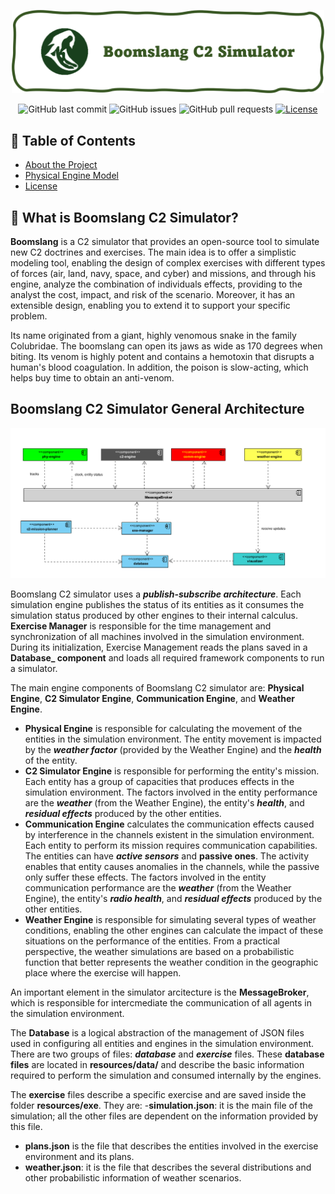 <p align="center">
  <a href="" rel="noopener">
 <img src="resources/img/boomslang-logo.png" alt="Bomslang C2 Simulator" width="500"></a>
</p>

<div align="center">

![GitHub last commit](https://img.shields.io/github/last-commit/kabartsjc/boomslang-c2-sim)
![GitHub issues](https://img.shields.io/github/issues/kabartsjc/boomslang-c2-sim)
![GitHub pull requests](https://img.shields.io/github/issues-pr/kabartsjc/boomslang-c2-sim)
[![License](https://img.shields.io/badge/license-GPL-blue.svg)](/LICENSE)
</div>


## 📝 Table of Contents

- [About the Project](#about)
- [Physical Engine Model](/PHY-ENGINE.md)
- [License](/LICENSE)

## 🐍 What is Boomslang C2 Simulator? <a name = "about"></a>

**Boomslang** is a C2 simulator that provides an open-source tool to simulate new C2 doctrines and exercises. The main idea is to offer a simplistic modeling tool, enabling the design of complex exercises with different types of forces (air, land, navy, space, and cyber) and missions, and through his engine, analyze the combination of individuals effects, providing to the analyst the cost, impact, and risk of the scenario. Moreover, it has an extensible design, enabling you to extend it to support your specific problem.

Its name originated from a giant, highly venomous snake in the family Colubridae. The boomslang can open its jaws as wide as 170 degrees when biting. Its venom is highly potent and contains a hemotoxin that disrupts a human's blood coagulation. In addition, the poison is slow-acting, which helps buy time to obtain an anti-venom.

<h2> Boomslang C2 Simulator General Architecture</h2>

<a href="resources/img/boomslang-architecture.png">![Logo](resources/img/boomslang-architecture.png)</a>

Boomslang C2 simulator uses a **_publish-subscribe architecture_**. Each simulation engine publishes the status of its entities as it consumes the simulation status produced by other engines to their internal calculus. **Exercise Manager** is responsible for the time management and synchronization of all machines involved in the simulation environment. During its initialization, Exercise Management reads the plans saved in a **Database_ component** and loads all required framework components to run a simulator. 

The main engine components of Boomslang C2 simulator are: **Physical Engine**, **C2 Simulator Engine**, **Communication Engine**, and **Weather Engine**. 

- **Physical Engine** is responsible for calculating the movement of the entities in the simulation environment. The entity movement is impacted by the **_weather factor_** (provided by the Weather Engine) and the **_health_** of the entity.
- **C2 Simulator Engine** is responsible for performing the entity's mission. Each entity has a group of capacities that produces effects in the simulation environment. The factors involved in the entity performance are the **_weather_** (from the Weather Engine), the entity's **_health_**, and **_residual effects_** produced by the other entities.
-  **Communication Engine** calculates the communication effects caused by interference in the channels existent in the simulation environment. Each entity to perform its mission requires communication capabilities. The entities can have **_active sensors_** and **passive ones**. The activity enables that entity causes anomalies in the channels, while the passive only suffer these effects. The factors involved in the entity communication performance are the **_weather_** (from the Weather Engine), the entity's **_radio health_**, and **_residual effects_** produced by the other entities.
- **Weather Engine** is responsible for simulating several types of weather conditions, enabling the other engines can calculate the impact of these situations on the performance of the entities. From a practical perspective, the weather simulations are based on a probabilistic function that better represents the weather condition in the geographic place where the exercise will happen.

An important element in the simulator arcitecture is the **MessageBroker**, which is responsible for intercmediate the communication of all agents in the simulation environment.

The **Database** is a logical abstraction of the management of JSON files used in configuring all entities and engines in the simulation environment. There are two groups of files: **_database_** and **_exercise_** files. These **database files** are located in **resources/data/** and describe the basic information required to perform the simulation and consumed internally by the engines. 

The **exercise** files describe a specific exercise and are saved inside the folder **resources/exe**. They are:
-**simulation.json**: it is the main file of the simulation; all the other files are dependent on the information provided by this file.
- **plans.json** is the file that describes the entities involved in the exercise environment and its plans.
- **weather.json**: it is the file that describes the several distributions and other probabilistic information of weather scenarios.





